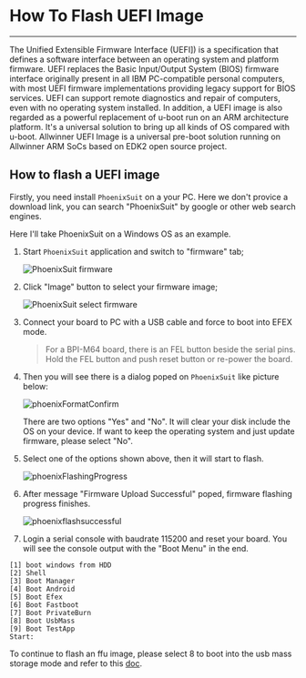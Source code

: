 # How To Flash UEFI Image

----

The Unified Extensible Firmware Interface (UEFI]) is a specification that defines a software interface between an operating system and platform firmware. UEFI replaces the Basic Input/Output System (BIOS) firmware interface originally present in all IBM PC-compatible personal computers, with most UEFI firmware implementations providing legacy support for BIOS services. UEFI can support remote diagnostics and repair of computers, even with no operating system installed.
In addition, a UEFI image is also regarded as a powerful replacement of u-boot run on an ARM architecture platform. It's a universal solution to bring up all kinds of OS compared with u-boot.
Allwinner UEFI Image is a universal pre-boot solution running on Allwinner ARM SoCs based on EDK2 open source project.


## How to flash a UEFI image

Firstly, you need install `PhoenixSuit` on a your PC. Here we don't provice a download link, you can search "PhoenixSuit" by google or other web search engines. 

Here I'll take PhoenixSuit on a Windows OS as an example.

1. Start `PhoenixSuit` application and switch to "firmware" tab;  

    ![PhoenixSuit firmware](https://github.com/Leeway213/Win10-IoT-for-A64-Release-Notes/blob/master/Pic/PhoenixFirmware.png?raw=true)

2. Click "Image" button to select your firmware image;  

    ![PhoenixSuit select firmware](https://github.com/Leeway213/Win10-IoT-for-A64-Release-Notes/blob/master/Pic/PhoenixSelectImage.png?raw=true)

3. Connect your board to PC with a USB cable and force to boot into EFEX mode.

    > For a BPI-M64 board, there is an FEL button beside the serial pins. Hold the FEL button and push reset button or re-power the board.

4. Then you will see there is a dialog poped on `PhoenixSuit` like picture below:  

    ![phoenixFormatConfirm](https://github.com/Leeway213/Win10-IoT-for-A64-Release-Notes/blob/master/Pic/phoenixFormatConfirm.png?raw=true)

    There are two options "Yes" and "No". It will clear your disk include the OS on your device. If want to keep the operating system and just update firmware, please select "No".

5. Select one of the options shown above, then it will start to flash.  

    ![phoenixFlashingProgress](https://github.com/Leeway213/Win10-IoT-for-A64-Release-Notes/blob/master/Pic/phoenixFlashingProgress.png?raw=true)

6. After message "Firmware Upload Successful" poped, firmware flashing progress finishes.  

    ![phoenixflashsuccessful](https://github.com/Leeway213/Win10-IoT-for-A64-Release-Notes/blob/master/Pic/phoenixflashsuccessful.png?raw=true)

7. Login a serial console with baudrate 115200 and reset your board. You will see the console output with the "Boot Menu" in the end.

```
[1] boot windows from HDD
[2] Shell
[3] Boot Manager
[4] Boot Android
[5] Boot Efex
[6] Boot Fastboot
[7] Boot PrivateBurn
[8] Boot UsbMass
[9] Boot TestApp
Start:
```


To continue to flash an ffu image, please select 8 to boot into the usb mass storage mode and refer to this [doc](https://github.com/Leeway213/Win10-IoT-for-A64-Release-Notes/blob/master/doc/How%20to%20flash%20ffu.md).